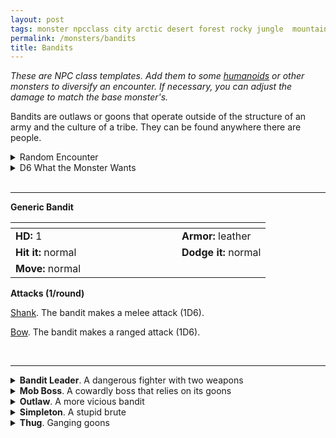 ```yaml
---
layout: post
tags: monster npcclass city arctic desert forest rocky jungle  mountain plains swamp sea
permalink: /monsters/bandits
title: Bandits
---
```


<span class="alchemy"> *These are NPC class templates. Add them to some [humanoids](https://saltygoo.github.io/list/monsters-humanoid) or other monsters to diversify an encounter. If necessary, you can adjust the damage to match the base monster's.* </span>

Bandits are outlaws or goons that operate outside of the structure of an army and the culture of a tribe. They can be found anywhere there are people.
<br>

<details markdown="1">
<summary>Random Encounter</summary>

1. **Monster:** 3D4 bandits
1. **Lair:** Shady alley, boat or camp. Trapped. <br>    &nbsp; OR <br>    **Omen:** Overhearing a bad insult about the PC.
1. **Spoor:** Recently looted traveling merchant or scholar.
1. **Tracks:** Littering of bottles and other trash.
1. **Trace:** Guard patrol.
1. **Trace:** Robbed merchant.
</details>

<details markdown="1">
<summary>D6 What the Monster Wants</summary>

1. Cause some trouble!
1. Sell stolen goods.
1. Kill you.
1. Traffic illicit goods.
1. Rob traveler.
1. Party.  
</details>

<br>

---

**Generic Bandit**

|  <span style="display: inline-block; width:250px"></span>  |  |
| -------- | --------|
| **HD:** 1 | **Armor:** leather  |
| **Hit it:** normal    | **Dodge it:** normal  |
| **Move:** normal     |   | 

**Attacks (1/round)**

<ins>Shank</ins>. The bandit makes a melee attack (1D6).

<ins>Bow</ins>. The bandit makes a ranged attack (1D6).

<br>

---

<details markdown="1">
<summary><b>Bandit Leader</b>. A dangerous fighter with two weapons</summary>
Has maximum HP, chainmail armor (2), and is good at dodging attacks. Once per turn, it can parry a melee attack, reducing incoming damage by 1D6.

<ins>Two-Weapon Attack.</ins> The bandit makes a melee attack (1D6) and another one with a dagger (1D4).
</details>

<details markdown="1">
<summary><b>Mob Boss</b>. A cowardly boss that relies on its goons</summary>
Has maximum HP, and can make two of its attacks per turn. Once per turn, it can redirect damage to an adjacent ally.
</details>

<details markdown="1">
<summary><b>Outlaw</b>. A more vicious bandit</summary>
Has chainmail armor (2).

<ins>Poisoned Arrow.</ins> The bandit makes a ranged attack (1D6). On a hit, the target must save or be [poisoned](/2020/11/10/extra-rules/#conditions) until it rests.
</details>

<details markdown="1">
<summary><b>Simpleton</b>. A stupid brute</summary>
Has max HP, no ranged attacks and advantage on grapple rolls and attack rolls against targets grappled by it.
</details>

<details markdown="1">
<summary><b>Thug</b>. Ganging goons</summary>
Has leather armor (1) and can make two melee attacks per round (1D4) against targets flanked by allies.
</details>
